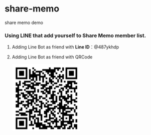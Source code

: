 # share-memo
share memo demo

### Using LINE that add yourself to Share Memo member list.
1. Adding Line Bot as friend with **Line ID**：@487ykhdp
2. Adding Line Bot as friend with QRCode

    ![img.png](img.png)
